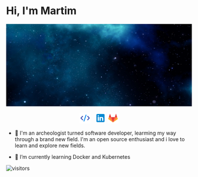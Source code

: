# Hi, I'm Martim

<img src="https://github.com/martimdLima/martimdLima/blob/main/resources/header.jpg" alt="banner-logo.png">

<p align='center'>
<a href="https://mdlima-resume.herokuapp.com/"><img height="30" src="https://github.com/martimdLima/martimdLima/blob/main/resources/social/personal.png"></a>&nbsp;&nbsp;
<a href="https://www.linkedin.com/in/waylonwalker/"><img height="30" src="https://github.com/martimdLima/martimdLima/blob/main/resources/social/linkedin.png"></a>
<a href="https://www.gitlab.com/mdlima0/"><img height="30" src="https://github.com/martimdLima/martimdLima/blob/main/resources/social/gitlab.png"></a>
</p>

- 💬 I'm an archeologist turned software developer, learming my way through a brand new field. I'm an open source enthusiast and i love to learn and explore new fields.

- 🌱 I’m currently learning Docker and Kubernetes


![visitors](https://visitor-badge.glitch.me/badge?martimdLima=martimdLima)
